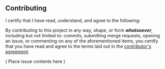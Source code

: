 ## Contributing

I certify that I have read, understand, and agree to the following:

By contributing to this project in any way, shape, or form ***whatsoever***, 
including but not limited to: commits, submitting merge requests, opening an
issue, or commenting on any of the aforementioned items, you certify that you
have read and agree to the terms laid out in the
[contributor's agreement](CONTRIBUTING.md).

( Place issue contents here )
